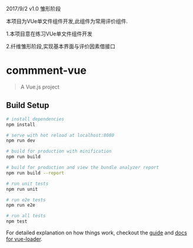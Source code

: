 2017/9/2 v1.0 雏形阶段

本项目为VUe单文件组件开发,此组件为常用评价组件.

1.本项目意在练习VUe单文件组件开发

2.纤维雏形阶段,实现基本界面与评价因素借接口


# commment-vue

> A Vue.js project

## Build Setup

``` bash
# install dependencies
npm install

# serve with hot reload at localhost:8080
npm run dev

# build for production with minification
npm run build

# build for production and view the bundle analyzer report
npm run build --report

# run unit tests
npm run unit

# run e2e tests
npm run e2e

# run all tests
npm test
```

For detailed explanation on how things work, checkout the [guide](http://vuejs-templates.github.io/webpack/) and [docs for vue-loader](http://vuejs.github.io/vue-loader).
